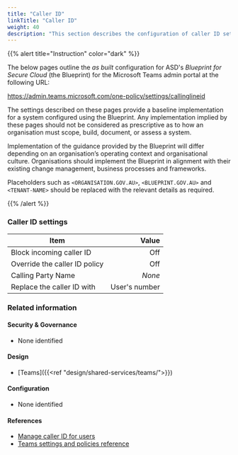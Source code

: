 ```yaml
---
title: "Caller ID"
linkTitle: "Caller ID"
weight: 40
description: "This section describes the configuration of caller ID settings within Microsoft Teams associated with systems built according to guidance in ASD's Blueprint for Secure Cloud."
---
```


{{% alert title="Instruction" color="dark" %}}

The below pages outline the *as built* configuration for ASD's *Blueprint for Secure Cloud* (the Blueprint) for the Microsoft Teams admin portal at the following URL:

<https://admin.teams.microsoft.com/one-policy/settings/callinglineid>

The settings described on these pages provide a baseline implementation for a system configured using the Blueprint. Any implementation implied by these pages should not be considered as prescriptive as to how an organisation must scope, build, document, or assess a system.

Implementation of the guidance provided by the Blueprint will differ depending on an organisation’s operating context and organisational culture. Organisations should implement the Blueprint in alignment with their existing change management, business processes and frameworks.

Placeholders such as `<ORGANISATION.GOV.AU>`, `<BLUEPRINT.GOV.AU>` and `<TENANT-NAME>` should be replaced with the relevant details as required.

{{% /alert %}}

### Caller ID settings

| Item                          |         Value |
| ----------------------------- | ------------: |
| Block incoming caller ID      |           Off |
| Override the caller ID policy |           Off |
| Calling Party Name            |        *None* |
| Replace the caller ID with    | User's number |

### Related information

#### Security & Governance

* None identified
  
#### Design

* [Teams]({{<ref "design/shared-services/teams/">}})
  
#### Configuration

* None identified

#### References

* [Manage caller ID for users](https://learn.microsoft.com/en-au/microsoftteams/caller-id-policies)
* [Teams settings and policies reference](https://learn.microsoft.com/en-au/microsoftteams/settings-policies-reference)
